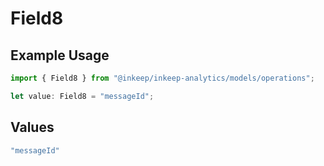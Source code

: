 # Field8

## Example Usage

```typescript
import { Field8 } from "@inkeep/inkeep-analytics/models/operations";

let value: Field8 = "messageId";
```

## Values

```typescript
"messageId"
```